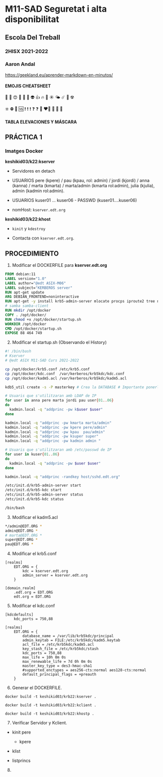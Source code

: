 # M11-SAD Seguretat i alta disponibilitat
## Escola Del Treball
### 2HISX 2021-2022
### Aaron Andal

https://geekland.eu/aprender-markdown-en-minutos/ 

#### EMOJIS CHEATSHEET

👹 🤬  😍 🥰  🥺  👾  👽  👍  🔥  🌈 ☀️  🌤 ☄️  🚧 ☢️ 

☣️ ⛔️  💮  🆚 ❗️ ❗️ ❗️ ❓ ❓  💯 ❤️‍🔥  💛  🧡  💟 

#### TABLA ELEVACIONES Y MÁSCARA

## PRÁCTICA 1

### Imatges Docker

**keshikid03/k22:kserver**

* Servidores en detach

* USUARIOS pere (kpere) / pau (kpau, rol: admin) / jordi (kjordi) / anna (kanna) / marta (kmarta) / marta/admin (kmarta rol:admin), julia (kjulia), admin (kadmin rol:admin).
    
* USUARIOS kuser01 ... kuser06 - PASSWD (kuser01....kuser06)

* nomHost: `kserver.edt.org`

**keshikid03/k22:khost**

* `kinit` y `kdestroy`

* Contacta con `kserver.edt.org`.

## PROCEDIMIENTO

1. Modificar el DOCKERFILE para **kserver.edt.org**

```dockerfile
FROM debian:11
LABEL version="1.0"
LABEL author="@edt ASIX-M06"
LABEL subject="KERBEROS server"
RUN apt-get update
ARG DEBIAN_FRONTEND=noninteractive
RUN apt-get -y install krb5-admin-server mlocate procps iproute2 tree nmap nano vim less finger passwd libpam-pwquality libpam-mount libpam-mkhomedir libpam-ldapd libnss-ldapd nslcd nslcd-utils ldap-utils openssh-client openssh-server 
# samba samba-client
RUN mkdir /opt/docker
COPY . /opt/docker/
RUN chmod +x /opt/docker/startup.sh
WORKDIR /opt/docker
CMD /opt/docker/startup.sh
EXPOSE 88 464 749
```

2. Modificar el startup.sh (Observando el History)

```bash
#! /bin/bash
# Kserver
# @edt ASIX M11-SAD Curs 2021-2022

cp /opt/docker/krb5.conf /etc/krb5.conf
cp /opt/docker/kdc.conf  /var/kerberos/krb5kdc/kdc.conf
cp /opt/docker/kadm5.acl /var/kerberos/krb5kdc/kadm5.acl

kdb5_util create -s -P masterkey # Crea la DATABASE # Importante ponerlo porque pide contraseña

# Usuaris que s'utilitzaran amb LDAP de IP
for user in anna pere marta jordi pau user{01..06} 
do
  kadmin.local -q "addprinc -pw k$user $user"
done 

kadmin.local -q "addprinc -pw kmarta marta/admin"
kadmin.local -q "addprinc -pw kpere pere/admin"
kadmin.local -q "addprinc -pw kpau  pau/admin"
kadmin.local -q "addprinc -pw ksuper super"
kadmin.local -q "addprinc -pw kadmin admin "

# Usuaris que s'utilitzaran amb /etc/passwd de IP
for user in kuser{01..06}
do
  kadmin.local -q "addprinc -pw $user $user"
done

kadmin.local -q "addprinc -randkey host/sshd.edt.org"

/etc/init.d/krb5-admin-server start
/etc/init.d/krb5-kdc start
/etc/init.d/krb5-admin-server status
/etc/init.d/krb5-kdc status

/bin/bash

```

3. Modificar el kadm5.acl

```bash
*/admin@EDT.ORG *
admin@EDT.ORG *
# marta@EDT.ORG *
super@EDT.ORG *
pau@EDT.ORG *
```

4. Modificar el krb5.conf

```
[realms]
	EDT.ORG = {
		kdc = kserver.edt.org
		admin_server = kserver.edt.org
	}

[domain_realm]
	.edt.org = EDT.ORG
	edt.org = EDT.ORG
```

5. Modificar el kdc.conf

```
[kdcdefaults]
    kdc_ports = 750,88

[realms]
    EDT.ORG = {
        database_name = /var/lib/krb5kdc/principal
        admin_keytab = FILE:/etc/krb5kdc/kadm5.keytab
        acl_file = /etc/krb5kdc/kadm5.acl
        key_stash_file = /etc/krb5kdc/stash
        kdc_ports = 750,88
        max_life = 10h 0m 0s
        max_renewable_life = 7d 0h 0m 0s
        master_key_type = des3-hmac-sha1
        #supported_enctypes = aes256-cts:normal aes128-cts:normal
        default_principal_flags = +preauth
    }
```

6. Generar el DOCKERFILE.

```
docker build -t keshikid03/krb22:kserver .

docker build -t keshikid03/krb22:kclient .

docker build -t keshikid03/krb22:khostp .
```

7. Verificar Servidor y Kclient.

* kinit pere

  * kpere

* klist

* listprincs

8. 